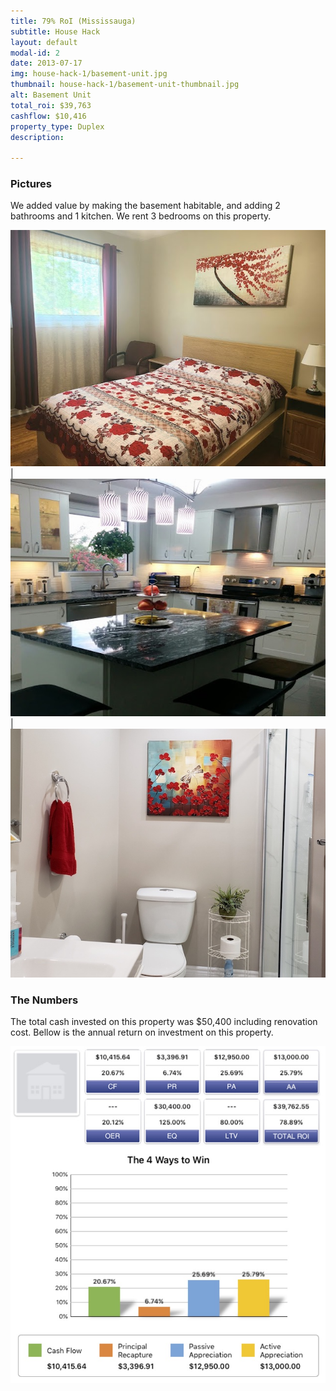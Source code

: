 ```yaml
---
title: 79% RoI (Mississauga)
subtitle: House Hack
layout: default
modal-id: 2
date: 2013-07-17
img: house-hack-1/basement-unit.jpg
thumbnail: house-hack-1/basement-unit-thumbnail.jpg
alt: Basement Unit
total_roi: $39,763
cashflow: $10,416
property_type: Duplex
description: 

---
```


### Pictures

We added value by making the basement habitable, and adding 2 bathrooms and 1 kitchen. We rent 3 bedrooms on this property.

![bedroom-2](img/portfolio/house-hack-1/bedroom-2.jpg) | ![kitchen](img/portfolio/house-hack-1/kitchen.jpg) | ![new-bathroom](img/portfolio/house-hack-1/new-bathroom.jpg)

### The Numbers

The total cash invested on this property was $50,400 including renovation cost. Bellow is the annual return on investment on this property.

![the-numbers-roi](img/portfolio/house-hack-1/the-numbers.jpg)
